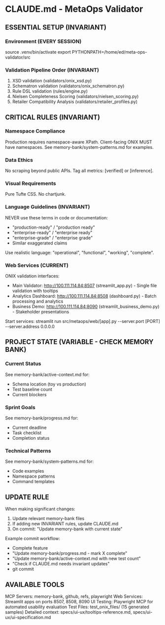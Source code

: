 # CLAUDE.md - MetaOps Validator

## ESSENTIAL SETUP (INVARIANT)

### Environment (EVERY SESSION)
source .venv/bin/activate
export PYTHONPATH=/home/ed/meta-ops-validator/src

### Validation Pipeline Order (INVARIANT)
1. XSD validation (validators/onix_xsd.py)
2. Schematron validation (validators/onix_schematron.py)  
3. Rule DSL validation (rules/engine.py)
4. Nielsen Completeness Scoring (validators/nielsen_scoring.py)
5. Retailer Compatibility Analysis (validators/retailer_profiles.py)

## CRITICAL RULES (INVARIANT)

### Namespace Compliance
Production requires namespace-aware XPath.
Client-facing ONIX MUST have namespaces.
See memory-bank/system-patterns.md for examples.

### Data Ethics
No scraping beyond public APIs.
Tag all metrics: [verified] or [inference].

### Visual Requirements  
Pure Tufte CSS. No chartjunk.

### Language Guidelines (INVARIANT)
NEVER use these terms in code or documentation:
- "production-ready" / "production ready" 
- "enterprise-ready" / "enterprise ready"
- "enterprise-grade" / "enterprise grade"
- Similar exaggerated claims

Use realistic language: "operational", "functional", "working", "complete".

### Web Services (CURRENT)
ONIX validation interfaces:
- Main Validator: http://100.111.114.84:8507 (streamlit_app.py) - Single file validation with tooltips
- Analytics Dashboard: http://100.111.114.84:8508 (dashboard.py) - Batch processing and analytics
- Business Demo: http://100.111.114.84:8090 (streamlit_business_demo.py) - Stakeholder presentations

Start services: streamlit run src/metaops/web/[app].py --server.port [PORT] --server.address 0.0.0.0

## PROJECT STATE (VARIABLE - CHECK MEMORY BANK)

### Current Status
See memory-bank/active-context.md for:
- Schema location (toy vs production)
- Test baseline count
- Current blockers

### Sprint Goals
See memory-bank/progress.md for:
- Current deadline
- Task checklist
- Completion status

### Technical Patterns
See memory-bank/system-patterns.md for:
- Code examples
- Namespace patterns
- Command templates

## UPDATE RULE

When making significant changes:
1. Update relevant memory-bank files
2. If adding new INVARIANT rules, update CLAUDE.md
3. On commit: "Update memory-bank with current state"

Example commit workflow:
- Complete feature
- "Update memory-bank/progress.md - mark X complete"
- "Update memory-bank/active-context.md with new test count"
- "Check if CLAUDE.md needs invariant updates"
- git commit

## AVAILABLE TOOLS

MCP Servers: memory-bank, github, refs, playwright
Web Services: Streamlit apps on ports 8507, 8508, 8090
UI Testing: Playwright MCP for automated usability evaluation
Test Files: test_onix_files/ (15 generated samples)
Detailed context: specs/ui-ux/tooltips-reference.md, specs/ui-ux/ui-specification.md
